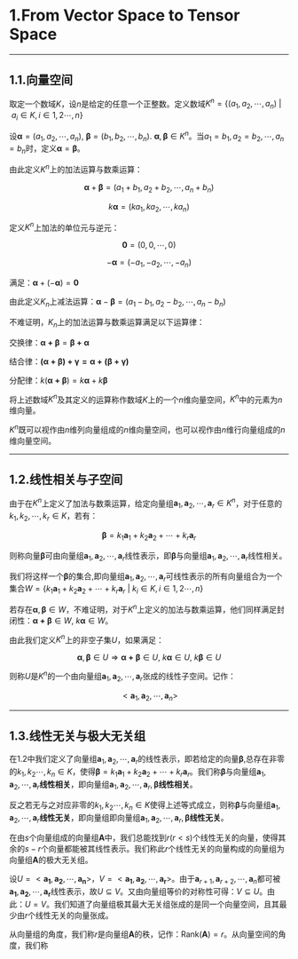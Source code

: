 # **1.From Vector Space to Tensor Space**

---

<!-- ## **1.1.矩阵初等变换**

考虑以下齐次线性方程组$\boldsymbol{A}\mathbf{x}=\mathbf{y}$：

$$
\begin{pmatrix}
 a_{11} & \cdots  & a_{1n}\\
 \vdots  & \ddots  & \vdots \\
 a_{n1} & \cdots & a_{nn}
\end{pmatrix}
\begin{pmatrix}
x_1 \\
\vdots \\
x_n
\end{pmatrix}=
\begin{pmatrix}
y_1 \\
\vdots \\
y_n
\end{pmatrix}
$$

写作增广矩阵：$\boldsymbol{J}=\begin{pmatrix} \boldsymbol{A} & \mathbf{y}\end{pmatrix}$。对其作初等变换，可写作其与初等矩阵的乘积，即：$\boldsymbol{J'}=\boldsymbol{P}\boldsymbol{J}\boldsymbol{Q}=\begin{pmatrix} \boldsymbol{E_r} & \mathbf{x}\end{pmatrix}$

其中$\mathbf{x}=\boldsymbol{Q}\boldsymbol{P}\mathbf{y}$，$\boldsymbol{E_r}$为$\boldsymbol{A}$的相抵标准型，$r$为$\boldsymbol{A}$的秩。

故任意矩阵都可由初等矩阵与相抵标准型的乘积表示：

$$
\boldsymbol{A}=\boldsymbol{PE_rQ}
$$

--- -->

## **1.1.向量空间**

取定一个数域$K$，设$n$是给定的任意一个正整数。定义数域$K^n=\left \{ (a_1, a_2, \cdots, a_n)\ |\ a_i\in K, i\in 1,2\cdots,n  \right \}$

设$\boldsymbol{\alpha}=(a_1, a_2, \cdots, a_n),\ \boldsymbol{\beta}=(b_1, b_2, \cdots, b_n).\ \boldsymbol{\alpha}, \boldsymbol{\beta}\in K^n$。当$a_1=b_1, a_2=b_2, \cdots, a_n=b_n$时，定义$\boldsymbol{\alpha}=\boldsymbol{\beta}$。

由此定义$K^n$上的加法运算与数乘运算：

$$
\boldsymbol{\alpha}+\boldsymbol{\beta}=(a_1+b_1, a_2+b_2, \cdots, a_n+b_n)
$$

$$
k\boldsymbol{\alpha}=(ka_1, ka_2, \cdots, ka_n)
$$

定义$K^n$上加法的单位元与逆元：

$$
\boldsymbol{0}=(0, 0, \cdots, 0)
$$

$$
-\boldsymbol{\alpha}=(-a_1, -a_2, \cdots, -a_n)
$$

满足：$\boldsymbol{\alpha}+(-\boldsymbol{\alpha})=\boldsymbol{0}$

由此定义$K_n$上减法运算：$\boldsymbol{\alpha}-\boldsymbol{\beta}=(a_1-b_1, a_2-b_2, \cdots, a_n-b_n)$

不难证明，$K_n$上的加法运算与数乘运算满足以下运算律：

交换律：$\boldsymbol{\alpha+\beta}=\boldsymbol{\beta+\alpha}$

结合律：$\boldsymbol{(\alpha+\beta)+\gamma=\alpha+(\beta+\gamma)}$

分配律：$k(\boldsymbol{\alpha+\beta})=k\boldsymbol{\alpha}+k\boldsymbol{\beta}$

将上述数域$K^n$及其定义的运算称作数域$K$上的一个$n$维向量空间，$K^n$中的元素为$n$维向量。

$K^n$既可以视作由$n$维列向量组成的$n$维向量空间，也可以视作由$n$维行向量组成的$n$维向量空间。

---

## **1.2.线性相关与子空间**

由于在$K^n$上定义了加法与数乘运算，给定向量组$\mathbf{a}_1, \mathbf{a}_2, \cdots, \mathbf{a}_r\in K^n$，对于任意的$k_1, k_2, \cdots, k_r\in K$，若有：

$$
\boldsymbol{\beta}=k_1\mathbf{a}_1+k_2\mathbf{a
}_2+\cdots+k_r\mathbf{a}_r$$

则称向量$\boldsymbol{\beta}$可由向量组$\mathbf{a}_1, \mathbf{a}_2, \cdots, \mathbf{a}_r$线性表示，即$\boldsymbol{\beta}$与向量组$\mathbf{a}_1, \mathbf{a}_2, \cdots, \mathbf{a}_r$线性相关。

我们将这样一个$\boldsymbol{\beta}$的集合,即向量组$\mathbf{a}_1, \mathbf{a}_2, \cdots, \mathbf{a}_r$可线性表示的所有向量组合为一个集合$W=\left \{ k_1\mathbf{a}_1+k_2\mathbf{a}_2+\cdots+k_r\mathbf{a}_r\ |\ k_i\in K, i\in 1,2\cdots,n  \right \}$

若存在$\boldsymbol{\alpha}, \boldsymbol{\beta}\in W$，不难证明，对于$K^n$上定义的加法与数乘运算，他们同样满足封闭性：$\boldsymbol{\alpha+\beta}\in W,\ k\boldsymbol{\alpha}\in W$。

由此我们定义$K^n$上的非空子集$U$，如果满足：

$$
\boldsymbol{\alpha}, \boldsymbol{\beta}\in U\Rightarrow\boldsymbol{\alpha+\beta}\in U,\ k\boldsymbol{\alpha}\in U,\ k\boldsymbol{\beta}\in U
$$

则称$U$是$K^n$的一个由向量组$\mathbf{a}_1, \mathbf{a}_2, \cdots, \mathbf{a}_r$张成的线性子空间。记作：

$$
<\boldsymbol{a}_1, \boldsymbol{a}_2,\cdots,\boldsymbol{a}_n >
$$

---

## **1.3.线性无关与极大无关组**
在1.2中我们定义了向量组$\mathbf{a}_1, \mathbf{a}_2, \cdots, \mathbf{a}_r$的线性表示，即若给定的向量$\boldsymbol{\beta}$,总存在非零的$k_1, k_2\cdots, k_n\in K$，使得$\boldsymbol{\beta}=k_1\mathbf{a}_1+k_2\mathbf{a}_2+\cdots+k_r\mathbf{a}_r$。我们称$\boldsymbol{\beta}$与向量组$\mathbf{a}_1, \mathbf{a}_2, \cdots, \mathbf{a}_r$**线性相关**，即向量组$\mathbf{a}_1, \mathbf{a}_2, \cdots, \mathbf{a}_r, \boldsymbol{\beta}$**线性相关**。

反之若无与之对应非零的$k_1, k_2\cdots, k_n\in K$使得上述等式成立，则称$\boldsymbol{\beta}$与向量组$\mathbf{a}_1, \mathbf{a}_2, \cdots, \mathbf{a}_r$**线性无关**，即向量组即向量组$\mathbf{a}_1, \mathbf{a}_2, \cdots, \mathbf{a}_r, \boldsymbol{\beta}$**线性无关**。

在由$s$个向量组成的向量组$\boldsymbol{A}$中，我们总能找到$r(r<s)$个线性无关的向量，使得其余的$s-r$个向量都能被其线性表示。我们称此$r$个线性无关的向量构成的向量组为向量组$\boldsymbol{A}$的极大无关组。

设$U=<\mathbf{a_1}, \mathbf{a_2}, \cdots, \mathbf{a_n}>$，$V=<\mathbf{a_1}, \mathbf{a_2}, \cdots, \mathbf{a_r}>$。由于$\mathbf{a}_{r+1}, \mathbf{a}_{r+2}, \cdots, \mathbf{a}_n$都可被$\mathbf{a_1}, \mathbf{a_2}, \cdots, \mathbf{a_r}$线性表示，故$U\subseteq V$。又由向量组等价的对称性可得：$V\subseteq U$。由此：$U=V$。我们知道了向量组极其最大无关组张成的是同一个向量空间，且其最少由$r$个线性无关的向量张成。

从向量组的角度，我们称$r$是向量组$\boldsymbol{A}$的秩，记作：$\text{Rank}(\boldsymbol{A})=r$。从向量空间的角度，我们称
